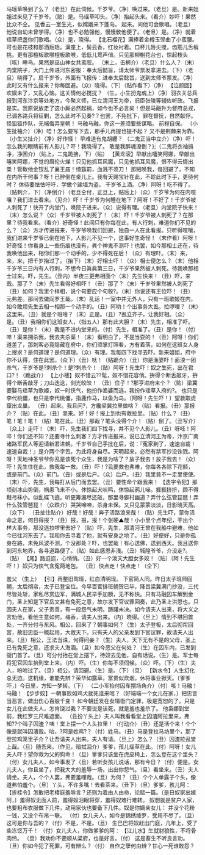 <!-- { "loadSidebar": true } -->
马瑶草唤到了么？（老旦）在此伺候。千岁爷。（净）唤过来。（老旦）是。新来姐姐过来见了千岁爷。（贴）是。马瑶草叩头。（净）抬起头来。（看介）妙吓！果然比众不仝。
见香云一室生光，似嫦娥来下蓬岛。
起来。问他可会歌唱。（老旦）他说自幼未曾学得。（净）也不必勉强他，慢慢敎他便了。（老旦）是。（净）就着瑶草把盏你们歌唱。（众）是，晓得。
【北石榴花】满捧着金樽玉斝曲了小蛮腰。可也是花枝和那酒巵瑶。满座上，鬓云香，红妆衬着。口杯儿唇尖搅，齿筋儿舌梢挑。更有那檀板歌喉檀板歌喉，低低儿莺声俏。只见那柳榭花台也，惊起枝头〔咳〕睡鸟。果然是巫山神女共鸾胶。
（末上，击梆介）（老旦）什么人？（末）内堂院子，大门上传进河东密报：奉太后懿旨，请太师爷票发拿进去。（下）（老旦）晓得了。启千岁爷，外面有飞报传：进奉太后懿旨，送到太师爷票发。（净）此时又有什么报来？你每回避。（众）晓得。（下）（贴作看下）（净）
【泣颜回】欢娱未了，又乱心恼。这关情何必搅扰？
（生，小生扮鬼魂上）（净）羽衣关总兵报到河东汴京等处地方，今聚义师，已立清河王为帝，旧臣张陵等辅佐听政。飞报是实。我原说放走了这小厮必然起祸，如今也不必言矣！但是马融升为督府总戎，已调各路兵将征剿，怎么此时不见奏?？也罢，不免批下，罪在督抚，自然献俘。
怪狙狐作队，无端侮弄皇朝！
马融马融，你这一差须要些谋略。
前程自保。
（小生扯袖介）（净）唔！怎么要写下去，那手儿再提也提不起？
又不是荆棘来为靠。
（小生又扯介）（净）好作怪！
早难道有鬼胡纒？
（二鬼正当中立介）（净）吓！怎么我的眼睛前有人影儿？吓！我晓得了。
敢是我醉魂潦倒？};（二鬼将衣袖搧净，净困介）（贴上，二鬼跪接，下）（贴）
【黄龙滚】早献出嘻笑阿娜，早献出嘻笑阿娜，不觉的眉伦火燥！只见他抓耳风魔，只见他抓耳风魔，恨不得云情出粜！管敎他金钗乱了襄王庙！绮筵前，血溅不须刀！
那贼唤我，每回避了，不知在内所干何事？呀！已醉倒在桌儿上。我有天赐宝针在此，不趁此时下手，更待何时？
休待要怯怯吁吁，学做个踰墙为盗。
千岁爷上酒。（净）阿呀！吃不得了。（贴刺介，下）（净倒介）（老旦仝付，正旦上，贴后上）（众）千岁爷为何在内喧嚷？我们进去看来。（见介）吓！千岁爷为何睡在地下？阿呀！不好了！千岁爷被人刺死了！快开了内堂门，唤院子进来。（众）说得有理。（老旦）内堂院子快来！（末）怎么说？（众）千岁爷被人刺死了！（末）吓！千岁爷被人刺死了？在那里？待我看来。（看介）好奇怪！此间只有你每在此，有人行刺，难道你们不见的么？（众）方才传进报来，千岁爷唤我们回避，独自一人在此看报。只听得喧嚷，我们进来千岁爷已倒在地下，人影儿不见一个，这事好生奇怪！（末作看）阿呀！好奇怪！你看身上一些伤痕也没有，眞个神鬼不测吓！也罢，如今那相士还在，待我唤他出来，相你们那一个动手的，少不得死在后！（众）有理吓。（末）来，来，来，把千岁抬过了。（抬下）（末）好相士吓！（众）相士便怎么？（末）他相千岁爷三日内有人行刺，不想今日眞眞第三日，千岁爷果然被人刺死。待我唤那相士过来。吓，先生。（丑内）半夜三更弗相面个（末）先生快来！（丑）吓，来哉。那了？（末）先生看得好相吓！（丑）那了？（末）千岁爷果然被人刺死了（丑）如何？我里个样相，说个句要应个句彀?。（末）你说还有王位吓！（丑）元弗差。那间去做阎罗王哉。（末）乱话！一室中并无外人，只有一班歌姬在内，如今敢烦先生去相一相那一个动手的。（丑）阿哟！个出事务大厾。拉啰哩？（末）这里来。（丑）就是个班啥？（末）正是。（丑）?厾立齐子，让我好相。（众）是。（丑）我相你们这班女人，（指五人）那有此大胆？（末）先生，相准了吓。（丑）是你！（末）我是不进内堂来的。（付）先生，相准了。（丑）是你！（付）啐！渠来搠杀我，我去夹杀渠！（末）看明白了，不是当耍的！（丑）阿呀！你们道差了，那刺客必竟隐藏在府中，你们须掌灯照看，方有着落，如何在这班女人身上搜求？是何道理？是何道理。（众）有理。我每四下找寻去吓。新来姐姐，府中你不认得，住在此罢。（众下）（丑）呔！（贴跪介）（丑）你是渔婆吓！面浪一团杀气，千岁爷是?刺杀个！是?刺杀个！（贴）阿呀！先生吓！奴之生死，出在君口?！（跪战介）
【上小楼】奴不惜云??髦，奴不惜花容俏。拚得个断舌敲牙，拚得个断舌敲牙；刀山迭迭，剑光皎皎！
（丑）住子！?那亨进府来个？（贴）梁冀要娶马瑶草为歌姬，奴一时侠气，他扮作渔婆而逃，我扮作瑶草入府的?。
也只是李代桃僵，也只是李代桃僵，指鹿作马，以鱼为鸟。〔阿呀！先生吓！〕望救取虎窟出龙巢。
（丑）起来。我且问?，方纔梁冀拉里做啥？（贴）看报。（丑）那报介？（贴）在此。（丑）拿来。好！好！报上到也有救拉里。（贴）什么？（丑）笔！笔！笔！（贴）笔在此。（丑）那哉？笔头没得个介！（贴）倒了。（丑写介）（众上）走吓！（末）吓，先生我们四下找寻，并不见个人影儿。（丑）呀呸！阿啐！你们还不知？还要寻什么刺客？方才传进报来，说已立清河王为帝，汴京广南诸路军民人等迎请新君进朝。千岁爷自己手批在后，说：『寃家到了，速速自裁！速速自裁！』是介两个字厾，为此将身自尽。天明起来，必然有禁军抄没诛戮。阿呀！天地神圣爷爷你厾是该死个众生，我是为啥了？放子我去！放子我去！（众）吓！先生住在此，救我每一救。（丑）吓！?厾要救也弗难，你每各各除下花额，或是前门。（众）前门。（丑）或是后户。（众）后户。（丑）我里竟不一走里使使。（末）吓，先生，我每打从后门而去罢。（丑）要性命个跟我来！
【迭字令犯】那顷刻冰山势倒，祸患飞来不小。休惊起犬吠鸣，休惊起鸦儿噪。捱捱挤挤，顾不得鞋弓袜小。似乱蝶飞遶。听更筹漏尽还敲，那里寻僻村幽道？弄什么弦管琵琶！弄什么弦管琶琵！（众跌介）哭哭啼啼，杀身未保。又只见蒙蒙淡淡，日影晓天高。（众下）
（丑扯住贴介）好哉！好哉！奔子活路浪来哉！（贴）先生吓，蒙你活命之恩，何日得报？（丑）报，报，报！个张硬▲哉！小小里个点年纪，干出个样大事务，那没逃拉啰里去好？（贴）吓，先生，那清河王曾在我船中避难，他如今已往河东去了。我和你去寻着了他，就有安身之地了。（丑）好便好，只是你孤身在路，未免风波不测，个没那处？吓，也罢哉！有心送佛，送到西天。我且送你到河东地界，各寻道路便了。（贴）如此感恩非浅。（丑）城隍爷爷，介没走?。（贴）
【尾】路迢迢，心悄悄。（丑）好一个泼天大胆女多姣！（贴）〔阿！先生吓！〕奴只为侠气含寃两地包。
（丑）快点走！快点走！（仝下）
 
羞父
（生上）
【引】再整旧鸳班，红白清明现。
下官简人同。昨日太子班师回朝，太后彻帘，太子已登宝位。今早百官排班朝贺已毕，降旨梁冀满门抄没，三代尽皆处斩，家私尽赏边军，满城人民举手加额，无不称快。只有马融囚车解到金门，圣上知是下官岳文甚有免死之意，故尔发下官议罪回奏，此乃圣上洪恩也。只因夫人在家，父子责善，有一段怨气未明，踌躇未决。如今请夫人出来，将大义之言劝他，看他主意如何。梅香，请夫人出来。（内）晓得。（旦上）情到不堪回首处，一齐分付与东风。相公，回来了？朝事如何？（生）太子登极，太后彻帘回宫，故旧忠臣一概起用，大赦天下。只有夫人的父亲发到下官议罪，故请夫人出来。（旦）相公，王法当诛，何得问妾？（生）夫人，天下无有不是的父母，圣上已有免死之意，还求夫人海涵。（旦）如今恶父在何处？（生）在囚车内，已发到衙门首了。（旦）可分付抬在堂上摆下，待奴去见他，自有话说。（生）是。军士每将犯官囚车抬到堂上来。（内）吓。（生）你每不须伺候。（众）吓。（下）（生）夫人，吩咐过了。（旦）相公，请回避。（生）是。（下）（旦）
【新水令】人生幻化总无边。这机缘，谁能先辨？荣华如露草，富贵似炊烟。休将事业掀天。〔爹爹吓，〕今日里，方知一梦转。（下）
（二小军抬付囚车摆场角介）（付）咳！马融！马融！
【步步姣】一朝事败如鸡犬就死谁来唁？〔好端端一个女儿在家，〕把忠言当恶言，做出伤心百般千变！
如今朝廷发在女壻衙门定罪，极是宽恕的了。只是女儿在此做夫人，怎肯饶过我？不要说是该死，就是羞也羞杀了。
他袅娜到堂前，我红罗三尺难遮面。
（丑扮丫头上）夫人叫我看看堂上囚渣阿拉里来，弗知??个叫子囚渣？咦！堂上摆一个人头拉里！（付动介）（丑）还是活个来！个个像是就叫囚渣哉。咍，?阿是姓鸡?？（付）姓马。（丑）马是登拉马坊里个，那了登拉鸡笼里子介？让吾请夫人出来。夫人有请。（旦上）怎么？（丑）囚渣拉厾堂上哉。（旦）随吾来。（作见，暗拭泪介）爹爹，孩儿瑶草在此。（付）阿呀！女儿夫人吓！望你救为父的狗命！（旦）爹爹只该坐在虎皮椅上，怎么登在这个里头？（付）女儿夫人，如今事发了（旦）若听女孩儿说话，那有今日？（付）便是。女儿夫人，你且坐了，把我大大的羞辱一场，出出你怨气。（旦）看坐来。（丑）夫人请坐。夫人，个个人罢，弗要羞哩哉。（旦）为何？（丑）个个人单露子个头，像道弗怕羞个。（旦）丫头，不许多嘴！去看茶来。（丑下）（旦）爹爹，孩儿阿：
【折桂令】怎敢把老椿庭羞辱言？还则为着由人由命，论赋一篇。〔是日奴家出嫁阿，〕羞得奴无面人前，羞得奴泪眼将穿，羞得奴难行难转。
奴想就是贫户人家，也要粗布衣服做下几件，动用家伙也要备下几件。奴是你嫡亲女儿：
并没个花粉一钱，又没个布帛一联。
（付）女儿夫人，如今是锦绣绫罗，受用不尽了。（旦）这可是你与吾的？（付）不是，不是。（旦）
生巴巴将奴赶出门庭，几年上，受了些冻馁万千！
（付）女儿夫人，你做爹爹的阿：
【江儿水】生就豺狼性，不将骨肉怜。
（旦）我劝你不要顺从梁府，也是好言。（付）
这是畜生不听良言劝。
（旦）你如今犯了死罪，可有辨么？（付）
自作之孽何由辨？甘心一死谁敢怨？

